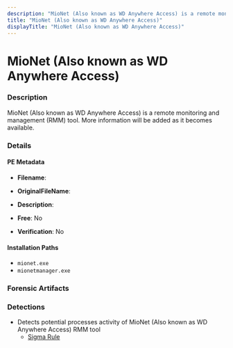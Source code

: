 ```yaml
---
description: "MioNet (Also known as WD Anywhere Access) is a remote monitoring and management (RMM) tool. More information will be added as it becomes available."
title: "MioNet (Also known as WD Anywhere Access)"
displayTitle: "MioNet (Also known as WD Anywhere Access)"
---
```




# MioNet (Also known as WD Anywhere Access)


### Description

MioNet (Also known as WD Anywhere Access) is a remote monitoring and management (RMM) tool. More information will be added as it becomes available.




### Details


#### PE Metadata
- **Filename**: 
- **OriginalFileName**: 
- **Description**: 


- **Free**: No

- **Verification**: No




#### Installation Paths
- `mionet.exe`
- `mionetmanager.exe`

### Forensic Artifacts






### Detections
- Detects potential processes activity of MioNet (Also known as WD Anywhere Access) RMM tool
  - [Sigma Rule](https://github.com/magicsword-io/LOLRMM/blob/main/detections/sigma/mionet__also_known_as_wd_anywhere_access__processes_sigma.yml)



